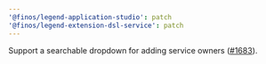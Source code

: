 ```yaml
---
'@finos/legend-application-studio': patch
'@finos/legend-extension-dsl-service': patch
---
```


Support a searchable dropdown for adding service owners ([#1683](https://github.com/finos/legend-studio/issues/1683)).
